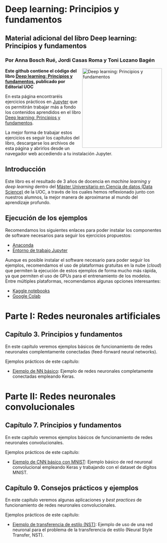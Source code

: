 # Deep learning: Principios y fundamentos
## Material adicional del libro **Deep learning: Principios y fundamentos**
### Por Anna Bosch Rué, Jordi Casas Roma y Toni Lozano Bagén

<a href="https://www.editorialuoc.cat/deep-learning"><img src="https://www.editorialuoc.cat/media/cache/05/16/0516c673ca010fe373fe5a92f0dfa068.jpg" alt="Deep learning: Principios y fundamentos" height="256px" align="right"></a>

**Este github contiene el código del libro [Deep learning: Principios y fundamentos](https://www.editorialuoc.cat/deep-learning), publicado por Editorial UOC**

En esta página encontraréis ejercicios prácticos en [Jupyter](http://jupyter.org/) que os permitirán trabajar más a fondo los contenidos aprendidos en el libro [Deep learning: Principios y fundamentos](https://www.editorialuoc.cat/deep-learning).

La mejor forma de trabajar estos ejercicios es seguir los capítulos del libro, descargarse los archivos de esta página y abrirlos desde un navegador web accediendo a tu instalación Jupyter.

## Introducción
Este libro es el resultado de 3 años de docencia en *machine learning* y *deep learning* dentro del [Máster Universitario en Ciencia de datos (Data Science)](https://estudios.uoc.edu/es/masters-universitarios/data-science/presentacion) de la UOC, a través de los cuales hemos reflexionado junto con nuestros alumnos, la mejor manera de aproximarse al mundo del aprendizaje profundo.

## Ejecución de los ejemplos
Recomendamos los siguientes enlaces para poder instalar los componentes de software necesarios para seguir los ejercicios propuestos:

- [Anaconda](https://www.anaconda.com/products/individual)
- [Entorno de trabajo Jupyter](http://jupyter.org/install.html)

Aunque es posible instalar el software necesario para poder seguir los ejemplos, recomendamos el uso de plataformas gratuitas en la nube (*cloud*) que permiten la ejecución de estos ejemplos de forma mucho más rápida, ya que permiten el uso de GPUs para el entrenamiento de los modelos. Entre múltiples plataformas, recomendamos algunas opciones interesantes:

- [Kaggle notebooks](https://www.kaggle.com/)
- [Google Colab](https://colab.research.google.com/)

# Parte I: Redes neuronales artificiales

## Capítulo 3. Principios y fundamentos
En este capítulo veremos ejemplos básicos de funcionamiento de redes neuronales complemtamente conectadas (feed-forward neural networks).

Ejemplos prácticos de este capítulo:

- [Ejemplo de NN básico](cap03/C03_E1_Ejemplo-NN.ipynb): Ejemplo de redes neuronales completamente conectadas empleando Keras.

# Parte II: Redes neuronales convolucionales

## Capítulo 7. Principios y fundamentos
En este capítulo veremos ejemplos básicos de funcionamiento de redes neuronales convolucionales.

Ejemplos prácticos de este capítulo:

- [Ejemplo de CNN básico con MNIST](cap07/C07_E1_Ejemplo-CNN-MNIST-Keras.ipynb): Ejemplo básico de red neuronal convolucional empleando Keras y trabajando con el dataset de dígitos MNIST.

## Capítulo 9. Consejos prácticos y ejemplos
En este capítulo veremos algunas aplicaciones y *best practices* de funcionamiento de redes neuronales convolucionales.

Ejemplos prácticos de este capítulo:

- [Ejemplo de transferencia de estilo (NST)](cap09/C09_E1_Ejemplo-Neural-Style-Transfer.ipynb): Ejemplo de uso de una red neuronal para el problema de la transferencia de estilo (Neural Style Transfer, NST).
